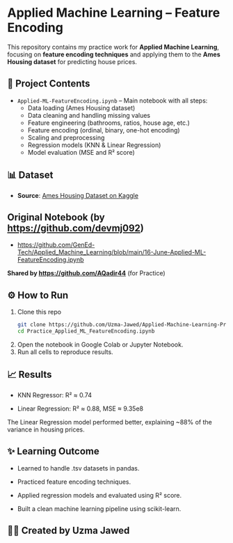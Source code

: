 # Applied Machine Learning – Feature Encoding

This repository contains my practice work for **Applied Machine Learning**, focusing on **feature encoding techniques** and applying them to the **Ames Housing dataset** for predicting house prices.

## 📂 Project Contents
- `Applied-ML-FeatureEncoding.ipynb` – Main notebook with all steps:
  - Data loading (Ames Housing dataset)
  - Data cleaning and handling missing values
  - Feature engineering (bathrooms, ratios, house age, etc.)
  - Feature encoding (ordinal, binary, one-hot encoding)
  - Scaling and preprocessing
  - Regression models (KNN & Linear Regression)
  - Model evaluation (MSE and R² score)

## 📊 Dataset
- **Source**: [Ames Housing Dataset on Kaggle](https://www.kaggle.com/datasets/godofprogramming/ameshousing/data)

## Original Notebook (by https://github.com/devmj092)

- https://github.com/GenEd-Tech/Applied_Machine_Learning/blob/main/16-June-Applied-ML-FeatureEncoding.ipynb

**Shared by https://github.com/AQadir44** (for Practice)

## ⚙️ How to Run
1. Clone this repo  
   ```bash
   git clone https://github.com/Uzma-Jawed/Applied-Machine-Learning-Projects.git
   cd Practice_Applied_ML_FeatureEncoding.ipynb
2. Open the notebook in Google Colab or Jupyter Notebook.
3. Run all cells to reproduce results.

## 📈 Results

- KNN Regressor: R² ≈ 0.74

- Linear Regression: R² ≈ 0.88, MSE ≈ 9.35e8

The Linear Regression model performed better, explaining ~88% of the variance in housing prices.

## ✨ Learning Outcome

- Learned to handle .tsv datasets in pandas.

- Practiced feature encoding techniques.

- Applied regression models and evaluated using R² score.

- Built a clean machine learning pipeline using scikit-learn.

## 👩‍💻 Created by Uzma Jawed
